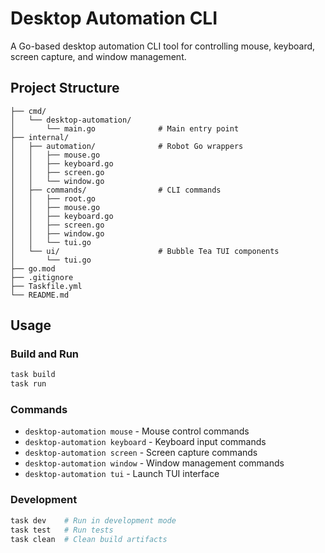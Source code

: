 # Desktop Automation CLI

A Go-based desktop automation CLI tool for controlling mouse, keyboard, screen capture, and window management.

## Project Structure

```
├── cmd/
│   └── desktop-automation/
│       └── main.go              # Main entry point
├── internal/
│   ├── automation/              # Robot Go wrappers
│   │   ├── mouse.go
│   │   ├── keyboard.go
│   │   ├── screen.go
│   │   └── window.go
│   ├── commands/                # CLI commands
│   │   ├── root.go
│   │   ├── mouse.go
│   │   ├── keyboard.go
│   │   ├── screen.go
│   │   ├── window.go
│   │   └── tui.go
│   └── ui/                      # Bubble Tea TUI components
│       └── tui.go
├── go.mod
├── .gitignore
├── Taskfile.yml
└── README.md
```

## Usage

### Build and Run

```bash
task build
task run
```

### Commands

- `desktop-automation mouse` - Mouse control commands
- `desktop-automation keyboard` - Keyboard input commands  
- `desktop-automation screen` - Screen capture commands
- `desktop-automation window` - Window management commands
- `desktop-automation tui` - Launch TUI interface

### Development

```bash
task dev    # Run in development mode
task test   # Run tests
task clean  # Clean build artifacts
``` 